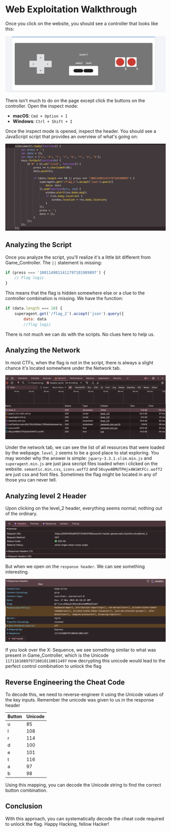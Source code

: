 # Web Exploitation Walkthrough

Once you click on the website, you should see a controller that looks like this:

![Controller image](/Web%20Exploitation/assets/controller.png)

There isn't much to do on the page except click the buttons on the controller. Open the inspect mode:

- **macOS**: `Cmd + Option + I`  
- **Windows**: `Ctrl + Shift + I`

Once the inspect mode is opened, inspect the header. You should see a JavaScript script that provides an overview of what's going on:

![Script.js image](/Web%20Exploitation/assets/script1.png)

## Analyzing the Script

Once you analyze the script, you'll realize it's a little bit different from Game_Controller. The `||` statement is missing:

```javascript
if (press === '1001149811411797101989897') {
    // Flag logic
}
```

This means that the flag is hidden somewhere else or a clue to the controller combination is missing. We have the function:

```javascript
if (data.length === 10) {
    superagent.get('/flag_2').accept('json').query({
        data: data
        //flag logic
```

There is not much we can do with the scripts. No clues here to help us.

## Analyzing the Network

In most CTFs, when the flag is not in the script, there is always a slight chance it's located somewhere under the Network tab.

![network image](/Web%20Exploitation/assets/network.png)

Under the network tab, we can see the list of all resources that were loaded by the webpage. `level_2` seems to be a good place to stat exploring. You may wonder why the answer is simple: `jquery-3.3.1.slim.min.js` and `superagent.min.js` are just java secript files loaded when i clicked on the website. `semantic.min.css`, `icons.woff2` and `S6uyw4BMUTPHjx4WiWtFCc.woff2` are just css and font files. Sometimes the flag might be located in any of those you can never tell.

## Analyzing level 2 Header

Upon clicking on the level_2 header, everything seems normal; nothing out of the ordinary.

![header image](/Web%20Exploitation/assets/header.png)

But when we open on the `response header`. We can see something interesting. 

![request image](/Web%20Exploitation/assets/request.png)

If you look over the X: Sequence, we see something similar to what was present in Game_Controller, which is the Unicode `117116108979710010110011497` now decrypting this unicode would lead to the perfect control combination to unlock the flag

## Reverse Engineering the Cheat Code

To decode this, we need to reverse-engineer it using the Unicode values of the key inputs. Remember the unicode was given to us in the response header

| Button | Unicode |
|--------|---------|
| u      | 85      |
| l      | 108     |
| r      | 114     |
| d      | 100     |
| e      | 101     |
| t      | 116     |
| a      | 97      |
| b      | 98      |

Using this mapping, you can decode the Unicode string to find the correct button combination.


## Conclusion
With this approach, you can systematically decode the cheat code required to unlock the flag. Happy Hacking, fellow Hacker!